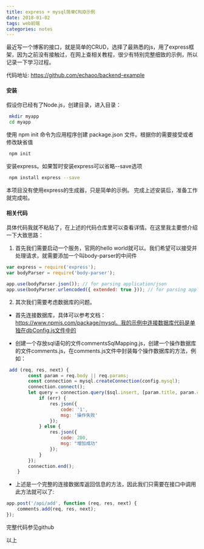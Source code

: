 ```yaml
---
title: express + mysql简单CRUD示例
date: 2018-01-02
tags: web前端
categories: notes
---
```


最近写一个博客的接口，就是简单的CRUD，选择了最熟悉的js，用了express框架，因为之前没有接触过，在网上查相关教程，很少有特别完整细致的示例，所以记录一下学习过程。

代码地址: https://github.com/echaoo/backend-example

#### 安装
假设你已经有了Node.js，创建目录，进入目录：
``` bash
 mkdir myapp
 cd myapp
```
使用 npm init 命令为应用程序创建 package.json 文件。根据你的需要接受或者修改缺省值
``` bash
 npm init
```
安装express。如果暂时安装express可以省略--save选项
``` bash
 npm install express --save
```
本项目没有使用express的生成器，只是简单的示例。
完成上述安装后，准备工作就完成啦。

#### 相关代码
具体代码我就不粘贴了，在上述的代码仓库里可以查看详情。在这里我主要想介绍一下大致思路：

1. 首先我们需要启动一个服务，官网的hello world就可以。我们希望可以接受并处理请求，就需要添加一个叫body-parser的中间件
```javascript
var express = require('express');
var bodyParser = require('body-parser');

app.use(bodyParser.json()); // for parsing application/json
app.use(bodyParser.urlencoded({ extended: true })); // for parsing application/x-www-form-urlencoded
```
2. 其次我们需要考虑数据库的问题。
- 首先连接数据库，具体可以参考文档：https://www.npmjs.com/package/mysql。我的示例中连接数据库代码是单独在dbConfig.js文件中的

- 创建一个存放sql语句的文件commentsSqlMapping.js，创建一个操作数据库的文件comments.js，在comments.js文件中封装每个操作数据库的方法，例如：
```javascript
 add (req, res, next) {
        const param = req.body || req.params;
        const connection = mysql.createConnection(config.mysql);
        connection.connect();
        let query = connection.query($sql.insert, [param.title, param.content, param.time], function (err, rows, fields) {
            if (err) {
                res.json({
                    code: '1',
                    msg: '操作失败'
                });
            } else {
                res.json({
                    code: 200,
                    msg: "增加成功"
                });
            }
        });
        connection.end();
    }
```
- 上述是一个完整的连接数据库返回信息的方法，因此我们只需要在接口中调用此方法就可以了:
```javascript
app.post('/api/add', function (req, res, next) {
    comments.add(req, res, next);
});
```

完整代码参见github

以上

